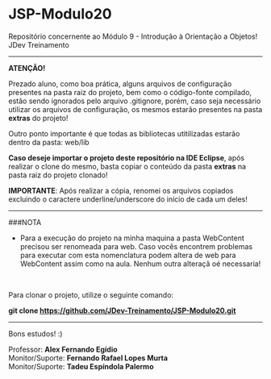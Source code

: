 # JSP-Modulo20

Repositório concernente ao Módulo 9 - Introdução à Orientação a Objetos! JDev Treinamento

<hr>

<b>ATENÇÃO!</b>

Prezado aluno, como boa prática, alguns arquivos de configuração presentes na pasta raiz do projeto, bem como o código-fonte compilado, estão sendo ignorados pelo arquivo .gitignore, porém, caso seja necessário utilizar os arquivos de configuração, os mesmos estarão presentes na pasta <b>extras</b> do projeto!

Outro ponto importante é que todas as bibliotecas utitilizadas estarão dentro da pasta: web/lib

<b>Caso deseje importar o projeto deste repositório na IDE Eclipse</b>, após realizar o clone do mesmo, basta copiar o conteúdo da pasta <b>extras</b> na pasta raiz do projeto clonado!

<b>IMPORTANTE</b>: Após realizar a cópia, renomei os arquivos copiados excluindo o caractere underline/underscore do início de cada um deles!

<hr>

###NOTA
- Para a execução do projeto na minha maquina a pasta WebContent precisou ser renomeada para web. Caso vocês encontrem problemas para executar com esta nomenclatura podem altera de web para WebContent assim como na aula.
Nenhum outra alteraçã oé necessaria! 

<br>

Para clonar o projeto, utilize o seguinte comando:

<b> git clone https://github.com/JDev-Treinamento/JSP-Modulo20.git </b>

<hr>

Bons estudos! :)

Professor: <b>Alex Fernando Egídio</b> <br />
Monitor/Suporte: <b>Fernando Rafael Lopes Murta</b> <br />
Monitor/Suporte: <b>Tadeu Espíndola Palermo</b>
